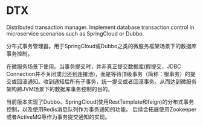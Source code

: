 # DTX
Distributed transaction manager. Implement database transaction control in microservice scenarios such as SpringCloud or Dubbo.

分布式事务管理器。用于SpringCloud或Dubbo之类的微服务框架场景下的数据库事务控制。

在微服务场景下使用。当事务提交时，并非真正提交数据库(假提交，JDBC Connection并不关闭或归还到连接池)，而是等待顶级事务（简称：根事务）的提交或回滚通知。收到通知后所有子事务，统一提交或者回滚事务。从而达到微服务架构跨JVM场景下的数据库事务控制的目的。

当前版本实现了Dubbo、SpringCloud(使用RestTemplate和feign)的分布式事务控制，以及使用Redis消息队列作为事务通知的功能。
后续会拓展使用Zookeeper或者ActiveMQ等作为事务提交通知的实现。
